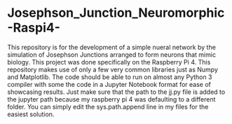 # Josephson_Junction_Neuromorphic-Raspi4-

This repository is for the development of a simple nueral network by the simulation of Josephson Junctions arranged to form neurons that mimic biology. This project was done specifically on the Raspberry Pi 4. This repository makes use of only a few very common libraries just as Numpy and Matplotlib. The code should be able to run on almost any Python 3 compiler with some the code in a Jupyter Notebook format for ease of showcasing results. Just make sure that the path to the jj.py file is added to the jupyter path because my raspberry pi 4 was defaulting to a different folder. You can simply edit the sys.path.append line in my files for the easiest solution.